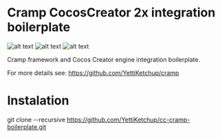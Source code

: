 # Cramp CocosCreator 2x integration boilerplate
![alt text](https://i.ibb.co/FDqDk98/cramp-logo-small.png)
![alt text](https://i.ibb.co/WzcNHcP/ds-logo-small.png)
![alt text](https://apptractor.ru/wp-content/uploads/2014/03/Cocos2d-x.png)

Cramp framework and Cocos Creator engine integration boilerplate.

For more details see: https://github.com/YettiKetchup/cramp

# Instalation
git clone --recursive https://github.com/YettiKetchup/cc-cramp-boilerplate.git
